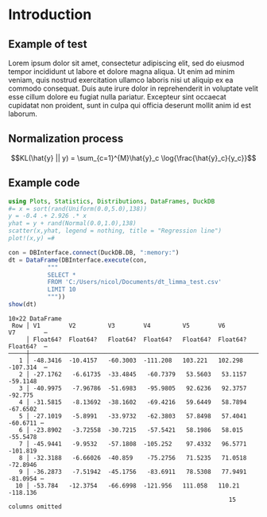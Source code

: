 Introduction
================

## Example of test

Lorem ipsum dolor sit amet, consectetur adipiscing elit, sed do eiusmod
tempor incididunt ut labore et dolore magna aliqua. Ut enim ad minim
veniam, quis nostrud exercitation ullamco laboris nisi ut aliquip ex ea
commodo consequat. Duis aute irure dolor in reprehenderit in voluptate
velit esse cillum dolore eu fugiat nulla pariatur. Excepteur sint
occaecat cupidatat non proident, sunt in culpa qui officia deserunt
mollit anim id est laborum.

## Normalization process

$$KL(\hat{y} || y) = \sum_{c=1}^{M}\hat{y}_c \log{\frac{\hat{y}_c}{y_c}}$$

## Example code

``` julia
using Plots, Statistics, Distributions, DataFrames, DuckDB
#= x = sort(rand(Uniform(0.0,5.0),138))
y = -0.4 .+ 2.926 .* x 
yhat = y + rand(Normal(0.0,1.0),138)
scatter(x,yhat, legend = nothing, title = "Regression line")
plot!(x,y) =#

con = DBInterface.connect(DuckDB.DB, ":memory:")
dt = DataFrame(DBInterface.execute(con,
           """
           SELECT *
           FROM 'C:/Users/nicol/Documents/dt_limma_test.csv'
           LIMIT 10
           """))
show(dt)
```

    10×22 DataFrame
     Row │ V1        V2         V3        V4         V5        V6        V7        ⋯
         │ Float64?  Float64?   Float64?  Float64?   Float64?  Float64?  Float64?  ⋯
    ─────┼──────────────────────────────────────────────────────────────────────────
       1 │ -48.3416  -10.4157   -60.3003  -111.208   103.221   102.298   -107.314  ⋯
       2 │ -27.1762   -6.61735  -33.4845   -60.7379   53.5603   53.1157   -59.1148
       3 │ -40.9975   -7.96786  -51.6983   -95.9805   92.6236   92.3757   -92.775
       4 │ -31.5815   -8.13692  -38.1602   -69.4216   59.6449   58.7894   -67.6502
       5 │ -27.1019   -5.8991   -33.9732   -62.3803   57.8498   57.4041   -60.6711 ⋯
       6 │ -23.8902   -3.72558  -30.7215   -57.5421   58.1986   58.015    -55.5478
       7 │ -45.9441   -9.9532   -57.1808  -105.252    97.4332   96.5771  -101.819
       8 │ -32.3188   -6.66026  -40.859    -75.2756   71.5235   71.0518   -72.8946
       9 │ -36.2873   -7.51942  -45.1756   -83.6911   78.5308   77.9491   -81.0954 ⋯
      10 │ -53.784   -12.3754   -66.6998  -121.956   111.058   110.21    -118.136
                                                                  15 columns omitted
